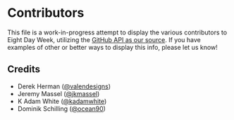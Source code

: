 # Contributors

This file is a work-in-progress attempt to display the various contributors to Eight Day Week, utilizing the [GitHub API as our source](https://api.github.com/repos/WP-API/jwt-auth/contributors?anon=1).  If you have examples of other or better ways to display this info, please let us know!

## Credits
- Derek Herman ([@valendesigns](https://github.com/valendesigns))
- Jeremy Massel ([@jkmassel](https://github.com/jkmassel))
- K Adam White ([@kadamwhite](https://github.com/kadamwhite))
- Dominik Schilling ([@ocean90](https://github.com/ocean90))
